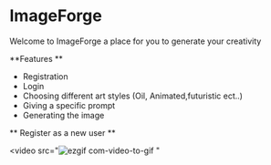 # ImageForge

Welcome to ImageForge a place for you to generate your creativity 

**Features 
**
  - Registration
  - Login
  - Choosing different art styles (Oil, Animated,futuristic ect..)
  - Giving a specific prompt
  - Generating the image

**    Register as a new user **

<video src="![ezgif com-video-to-gif](https://github.com/illia1383/imageGeneratorApp/assets/122395038/1c7f917b-88e3-4c01-b447-138340de4858)
"
</video>



